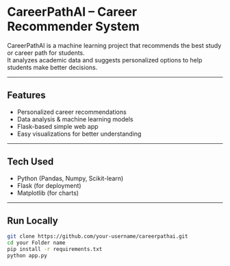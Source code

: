# CareerPathAI – Career Recommender System

CareerPathAI is a machine learning project that recommends the best study or career path for students.  
It analyzes academic data and suggests personalized options to help students make better decisions.

---

## Features
- Personalized career recommendations  
- Data analysis & machine learning models  
- Flask-based simple web app  
- Easy visualizations for better understanding  

---

## Tech Used
- Python (Pandas, Numpy, Scikit-learn)  
- Flask (for deployment)  
- Matplotlib (for charts)  

---

## Run Locally
```bash
git clone https://github.com/your-username/careerpathai.git
cd your Folder name
pip install -r requirements.txt
python app.py

